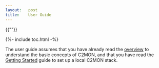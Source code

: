 ```yaml
---
layout:   post
title:    User Guide
---
```

{{""}}

{%- include toc.html -%}

The user guide assumes that you have already read the [overview](../overview) to understand the basic concepts of C2MON, and that you have
read the [Getting Started](../getting-started) guide to set up a local C2MON stack.

